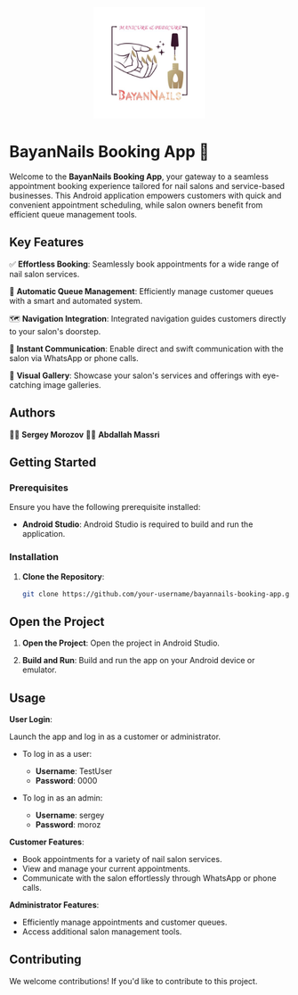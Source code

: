 <div align="center">
  <img src="BayanNails logo.jpg" alt="BayanNails Logo" width="200" height="200">
</div>

# BayanNails Booking App 🌟

Welcome to the **BayanNails Booking App**, your gateway to a seamless appointment booking experience tailored for nail salons and service-based businesses. This Android application empowers customers with quick and convenient appointment scheduling, while salon owners benefit from efficient queue management tools.

## Key Features

✅ **Effortless Booking**: Seamlessly book appointments for a wide range of nail salon services.

📅 **Automatic Queue Management**: Efficiently manage customer queues with a smart and automated system.

🗺️ **Navigation Integration**: Integrated navigation guides customers directly to your salon's doorstep.

📱 **Instant Communication**: Enable direct and swift communication with the salon via WhatsApp or phone calls.

📸 **Visual Gallery**: Showcase your salon's services and offerings with eye-catching image galleries.

## Authors

👨‍💻 **Sergey Morozov**
👨‍💻 **Abdallah Massri**

## Getting Started

### Prerequisites

Ensure you have the following prerequisite installed:

- **Android Studio**: Android Studio is required to build and run the application.

### Installation

1. **Clone the Repository**:

   ```bash
   git clone https://github.com/your-username/bayannails-booking-app.git

Open the Project
----------------

1. **Open the Project**:
   Open the project in Android Studio.

2. **Build and Run**:
   Build and run the app on your Android device or emulator.

Usage
-----

**User Login**:

Launch the app and log in as a customer or administrator.

- To log in as a user:
  - **Username**: TestUser
  - **Password**: 0000

- To log in as an admin:
  - **Username**: sergey
  - **Password**: moroz

**Customer Features**:

- Book appointments for a variety of nail salon services.
- View and manage your current appointments.
- Communicate with the salon effortlessly through WhatsApp or phone calls.

**Administrator Features**:

- Efficiently manage appointments and customer queues.
- Access additional salon management tools.

Contributing
------------

We welcome contributions! If you'd like to contribute to this project.




